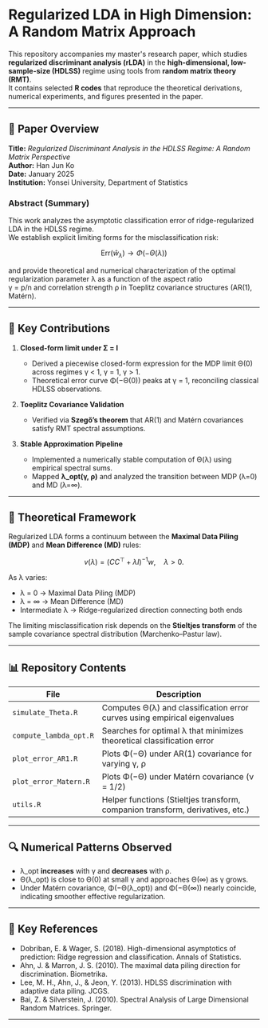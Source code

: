 # Regularized LDA in High Dimension: A Random Matrix Approach

This repository accompanies my master's research paper, which studies **regularized discriminant analysis (rLDA)** in the **high-dimensional, low-sample-size (HDLSS)** regime using tools from **random matrix theory (RMT)**.  
It contains selected **R codes** that reproduce the theoretical derivations, numerical experiments, and figures presented in the paper.

---

## 📘 Paper Overview

**Title:** *Regularized Discriminant Analysis in the HDLSS Regime: A Random Matrix Perspective*  
**Author:** Han Jun Ko  
**Date:** January 2025  
**Institution:** Yonsei University, Department of Statistics  

### Abstract (Summary)

This work analyzes the asymptotic classification error of ridge-regularized LDA in the HDLSS regime.  
We establish explicit limiting forms for the misclassification risk:

$$
\mathrm{Err}(\hat{w}_\lambda) \to \Phi(-\Theta(\lambda))
$$

and provide theoretical and numerical characterization of the optimal regularization parameter λ as a function of the aspect ratio  
γ = p/n and correlation strength ρ in Toeplitz covariance structures (AR(1), Matérn).

---

## 🧮 Key Contributions

1. **Closed-form limit under Σ = I**  
   - Derived a piecewise closed-form expression for the MDP limit Θ(0) across regimes γ < 1, γ = 1, γ > 1.  
   - Theoretical error curve Φ(−Θ(0)) peaks at γ = 1, reconciling classical HDLSS observations.

2. **Toeplitz Covariance Validation**  
   - Verified via **Szegő’s theorem** that AR(1) and Matérn covariances satisfy RMT spectral assumptions.

3. **Stable Approximation Pipeline**  
   - Implemented a numerically stable computation of Θ(λ) using empirical spectral sums.  
   - Mapped **λ_opt(γ, ρ)** and analyzed the transition between MDP (λ=0) and MD (λ=∞).

---

## 🧠 Theoretical Framework

Regularized LDA forms a continuum between the **Maximal Data Piling (MDP)** and **Mean Difference (MD)** rules:

$$
v(\lambda) = (CC^\top + \lambda I)^{-1} w, \quad \lambda > 0.
$$

As λ varies:
- λ = 0 → Maximal Data Piling (MDP)
- λ = ∞ → Mean Difference (MD)
- Intermediate λ → Ridge-regularized direction connecting both ends

The limiting misclassification risk depends on the **Stieltjes transform** of the sample covariance spectral distribution (Marchenko–Pastur law).

---

## 📊 Repository Contents

| File | Description |
|------|--------------|
| `simulate_Theta.R` | Computes Θ(λ) and classification error curves using empirical eigenvalues |
| `compute_lambda_opt.R` | Searches for optimal λ that minimizes theoretical classification error |
| `plot_error_AR1.R` | Plots Φ(−Θ) under AR(1) covariance for varying γ, ρ |
| `plot_error_Matern.R` | Plots Φ(−Θ) under Matérn covariance (ν = 1/2) |
| `utils.R` | Helper functions (Stieltjes transform, companion transform, derivatives, etc.) |

---

## 🔍 Numerical Patterns Observed

- λ_opt **increases** with γ and **decreases** with ρ.  
- Θ(λ_opt) is close to Θ(0) at small γ and approaches Θ(∞) as γ grows.  
- Under Matérn covariance, Φ(−Θ(λ_opt)) and Φ(−Θ(∞)) nearly coincide, indicating smoother effective regularization.

---

## 🔗 Key References

- Dobriban, E. & Wager, S. (2018). High-dimensional asymptotics of prediction: Ridge regression and classification. Annals of Statistics.
- Ahn, J. & Marron, J. S. (2010). The maximal data piling direction for discrimination. Biometrika.
- Lee, M. H., Ahn, J., & Jeon, Y. (2013). HDLSS discrimination with adaptive data piling. JCGS.
- Bai, Z. & Silverstein, J. (2010). Spectral Analysis of Large Dimensional Random Matrices. Springer.

---
